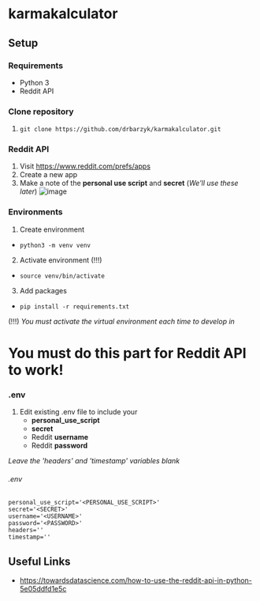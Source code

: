 # karmakalculator

## Setup

### Requirements
- Python 3
- Reddit API

### Clone repository
1. `git clone https://github.com/drbarzyk/karmakalculator.git`

### Reddit API

1. Visit https://www.reddit.com/prefs/apps
2. Create a new app
3. Make a note of the **personal use script** and **secret** (*We'll use these later*)
    ![image](https://user-images.githubusercontent.com/33323497/164302660-c75507a1-144a-4dd2-a7a3-9ebe312d8741.png)

### Environments

1. Create environment  
- `python3 -m venv venv`  

2. Activate environment (!!!)  
- `source venv/bin/activate`  

3. Add packages  
- `pip install -r requirements.txt`  

(!!!) *You must activate the virtual environment each time to develop in*  


# __You must do this part for Reddit API to work!__
### .env

1. Edit existing .env file to include your  
    - **personal_use_script**
    - **secret**
    - Reddit **username**
    - Reddit **password**  

*Leave the 'headers' and 'timestamp' variables blank*  
###### .env
    personal_use_script='<PERSONAL_USE_SCRIPT>'  
    secret='<SECRET>'  
    username='<USERNAME>'  
    password='<PASSWORD>'  
    headers=''  
    timestamp=''   
  
 ## Useful Links
- https://towardsdatascience.com/how-to-use-the-reddit-api-in-python-5e05ddfd1e5c
